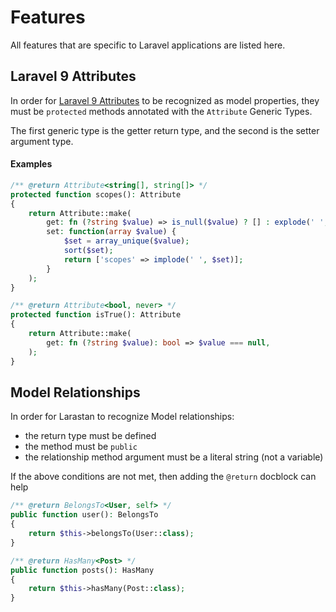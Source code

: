 # Features

All features that are specific to Laravel applications are listed here.

## Laravel 9 Attributes

In order for [Laravel 9 Attributes](https://laravel.com/docs/9.x/eloquent-mutators#accessors-and-mutators) to be recognized as model properties, they must be `protected` methods annotated with the `Attribute` Generic Types.

The first generic type is the getter return type, and the second is the setter argument type.

#### Examples

```php
/** @return Attribute<string[], string[]> */
protected function scopes(): Attribute
{
	return Attribute::make(
		get: fn (?string $value) => is_null($value) ? [] : explode(' ', $value),
		set: function(array $value) {
			$set = array_unique($value);
			sort($set);
			return ['scopes' => implode(' ', $set)];
		}
	);
}
```

```php
/** @return Attribute<bool, never> */
protected function isTrue(): Attribute
{
	return Attribute::make(
		get: fn (?string $value): bool => $value === null,
	);
}
```

## Model Relationships

In order for Larastan to recognize Model relationships:
- the return type must be defined
- the method must be `public`
- the relationship method argument must be a literal string (not a variable)

If the above conditions are not met, then adding the `@return` docblock can help

```php
/** @return BelongsTo<User, self> */
public function user(): BelongsTo
{
    return $this->belongsTo(User::class);
}

/** @return HasMany<Post> */
public function posts(): HasMany
{
    return $this->hasMany(Post::class);
}
```
